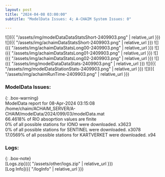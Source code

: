 ```yaml
---
layout: post
title: "2024-04-08 03:00:00"
subtitle: "ModelData Issues: 4; A-CHAIM System Issues: 0"

---
```


![]({{ "/assets/img/modelDataDataStatsShort-2409903.png" | relative_url }})
![]({{ "/assets/img/achaimDataStatsShort-2409903.png" | relative_url }})
![]({{ "/assets/img/achaimDataStatsLong00-2409903.png" | relative_url }})
![]({{ "/assets/img/achaimDataStatsLong01-2409903.png" | relative_url }})
![]({{ "/assets/img/achaimDataStatsLong02-2409903.png" | relative_url }})
![]({{ "/assets/img/modelDataDataStats-2409903.png" | relative_url }})
![]({{ "/assets/img/modelDataStationStats-2409903.png" | relative_url }})
![]({{ "/assets/img/achaimRunTime-2409903.png" | relative_url }})


### ModelData Issues:  
  
{: .box-warning}  
 ModelData report for 08-Apr-2024 03:15:08   
 /home/chaim/ACHAIM_SERVER/A-CHAIM/modelData/2024/099/03/modelData.mat   
 66.4618% of RIO absoprtion values are finite   
 0% of all possible stations for IONO were downloaded. x3623   
 0% of all possible stations for SENTINEL were downloaded. x3078   
 17.0569% of all possible stations for KARTVERKET were downloaded. x94   
  


### Logs:  
  
{: .box-note}  
[Logs.zip]({{ "/assets/other/logs.zip" | relative_url }})  
[Log Info]({{ "/logInfo" | relative_url }})  
